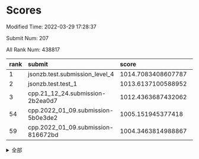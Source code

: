 # Scores

Modified Time: 2022-03-29 17:28:37

Submit Num: 207

All Rank Num: 438817

| rank |               submit               |       score        |       sigma        | pk_num |
| :--- | :--------------------------------- | :----------------- | :----------------- | :----- |
| 1    | jsonzb.test.submission_level_4     | 1014.7083408607787 | 0.8196987097743496 | 8480   |
| 2    | jsonzb.test.test_1                 | 1013.6137100588952 | 0.8147943215133742 | 8480   |
| 3    | cpp.21_12_24.submission-2b2ea0d7   | 1012.4363687432062 | 0.7799706388629286 | 8474   |
| 54   | cpp.2022_01_09.submission-5b0e3de2 | 1005.151945377418  | 0.71665224117206   | 8483   |
| 59   | cpp.2022_01_09.submission-816672bd | 1004.3463814988867 | 0.7161814395711992 | 8485   |


<details>
<summary>全部</summary>

| rank |                 submit                 |       score        |       sigma        | pk_num |
| :--- | :------------------------------------- | :----------------- | :----------------- | :----- |
| 1    | jsonzb.test.submission_level_4         | 1014.7083408607787 | 0.8196987097743496 | 8480   |
| 2    | jsonzb.test.test_1                     | 1013.6137100588952 | 0.8147943215133742 | 8480   |
| 3    | cpp.21_12_24.submission-2b2ea0d7       | 1012.4363687432062 | 0.7799706388629286 | 8474   |
| 4    | gobigger.level_3.submission_level_3_22 | 1011.5841507240668 | 0.7761900254791667 | 8473   |
| 5    | gobigger.level_3.submission_level_3_31 | 1011.3263737147892 | 0.7683399750223427 | 8478   |
| 6    | gobigger.level_3.submission_level_3_8  | 1011.0709302421425 | 0.7935647563688526 | 8480   |
| 7    | gobigger.level_3.submission_level_3_42 | 1011.0616951965335 | 0.7746258802598616 | 8479   |
| 8    | gobigger.level_3.submission_level_3_33 | 1011.0222593646329 | 0.7626522463795704 | 8483   |
| 9    | gobigger.level_3.submission_level_3_18 | 1010.8529484561534 | 0.7479645433661738 | 8482   |
| 10   | gobigger.level_3.submission_level_3_34 | 1010.8168117924133 | 0.7660145401403085 | 8479   |
| 11   | gobigger.level_3.submission_level_3_28 | 1010.8063138224678 | 0.7765837409585462 | 8480   |
| 12   | gobigger.level_3.submission_level_3_4  | 1010.7918421837194 | 0.7656006718763817 | 8483   |
| 13   | gobigger.level_3.submission_level_3_44 | 1010.640681216233  | 0.7686250780834216 | 8481   |
| 14   | gobigger.level_3.submission_level_3_11 | 1010.6116660908207 | 0.750470432636191  | 8475   |
| 15   | gobigger.level_3.submission_level_3_43 | 1010.5921705529857 | 0.7752107473752439 | 8482   |
| 16   | gobigger.level_3.submission_level_3_14 | 1010.5431425709851 | 0.7739395083635893 | 8480   |
| 17   | gobigger.level_3.submission_level_3_25 | 1010.4453217410763 | 0.7620932264832063 | 8479   |
| 18   | gobigger.level_3.submission_level_3_12 | 1010.4303824004429 | 0.7917281702239582 | 8482   |
| 19   | gobigger.level_3.submission_level_3_7  | 1010.4256624628898 | 0.7805602155938929 | 8484   |
| 20   | gobigger.level_3.submission_level_3_10 | 1010.4210561213058 | 0.7826963672953847 | 8486   |
| 21   | gobigger.level_3.submission_level_3_17 | 1010.3360447097632 | 0.7533250455357492 | 8481   |
| 22   | gobigger.level_3.submission_level_3_15 | 1010.3044541855145 | 0.7699497639770415 | 8480   |
| 23   | gobigger.level_3.submission_level_3_3  | 1010.3020881160048 | 0.7814227009708965 | 8478   |
| 24   | gobigger.level_3.submission_level_3_1  | 1010.0981788108144 | 0.77570670442674   | 8481   |
| 25   | gobigger.level_3.submission_level_3_16 | 1010.0831981857453 | 0.76025859972437   | 8482   |
| 26   | gobigger.level_3.submission_level_3_37 | 1010.0484745854742 | 0.7577428820536943 | 8484   |
| 27   | gobigger.level_3.submission_level_3_13 | 1010.0475344940262 | 0.8039910789645102 | 8475   |
| 28   | gobigger.level_3.submission_level_3_9  | 1009.9942220246094 | 0.7579042235333497 | 8480   |
| 29   | gobigger.level_3.submission_level_3_0  | 1009.9844908041898 | 0.7547758261898453 | 8478   |
| 30   | gobigger.level_3.submission_level_3_39 | 1009.9796060414874 | 0.743002877103572  | 8476   |
| 31   | gobigger.level_3.submission_level_3_29 | 1009.9204327533433 | 0.7379432071492089 | 8481   |
| 32   | gobigger.level_3.submission_level_3_46 | 1009.9188267917981 | 0.7909029825905965 | 8482   |
| 33   | gobigger.level_3.submission_level_3_41 | 1009.917627564501  | 0.7353791382589644 | 8480   |
| 34   | gobigger.level_3.submission_level_3_40 | 1009.8279254080309 | 0.7528427196437537 | 8478   |
| 35   | gobigger.level_3.submission_level_3_47 | 1009.7927399069753 | 0.7596628902861827 | 8483   |
| 36   | gobigger.level_3.submission_level_3_48 | 1009.7872812256722 | 0.7537079063523053 | 8480   |
| 37   | gobigger.level_3.submission_level_3_6  | 1009.6959591166143 | 0.7571373449290796 | 8481   |
| 38   | gobigger.level_3.submission_level_3_19 | 1009.5806644144182 | 0.7625805911560716 | 8477   |
| 39   | gobigger.level_3.submission_level_3_5  | 1009.5754874672666 | 0.7375137979543555 | 8479   |
| 40   | gobigger.level_3.submission_level_3_35 | 1009.5716153656572 | 0.7357727851083092 | 8480   |
| 41   | gobigger.level_3.submission_level_3_45 | 1009.5451750297797 | 0.7495815582667408 | 8479   |
| 42   | gobigger.level_3.submission_level_3_23 | 1009.5374482124585 | 0.7423059673142183 | 8480   |
| 43   | gobigger.level_3.submission_level_3_21 | 1009.4943530211206 | 0.7291385304287326 | 8477   |
| 44   | gobigger.level_3.submission_level_3_20 | 1009.4799939256699 | 0.7587607505185351 | 8478   |
| 45   | gobigger.level_3.submission_level_3_24 | 1009.4680536993878 | 0.7354880908037478 | 8480   |
| 46   | gobigger.level_3.submission_level_3_2  | 1009.2379959261998 | 0.7363739627964596 | 8476   |
| 47   | gobigger.level_3.submission_level_3_27 | 1009.0113268549458 | 0.7413605536129606 | 8483   |
| 48   | gobigger.level_3.submission_level_3_26 | 1008.7793233082454 | 0.750584310788065  | 8485   |
| 49   | gobigger.level_3.submission_level_3_30 | 1008.7293528334831 | 0.7451458310976735 | 8478   |
| 50   | gobigger.level_3.submission_level_3_36 | 1008.5594512280483 | 0.7571442634705219 | 8480   |
| 51   | gobigger.level_3.submission_level_3_32 | 1008.4398706698211 | 0.7339933067248853 | 8480   |
| 52   | gobigger.level_3.submission_level_3_49 | 1008.159136193054  | 0.7270638356802261 | 8482   |
| 53   | gobigger.level_3.submission_level_3_38 | 1007.9947074111031 | 0.7175647481838867 | 8486   |
| 54   | cpp.2022_01_09.submission-5b0e3de2     | 1005.151945377418  | 0.71665224117206   | 8483   |
| 55   | gobigger.level_1.submission_level_1_1  | 1004.6903912260015 | 0.7172785087133625 | 8477   |
| 56   | gobigger.level_1.submission_level_1_43 | 1004.664804547323  | 0.7248788046229128 | 8477   |
| 57   | gobigger.level_1.submission_level_1_17 | 1004.6039872348348 | 0.7219860923733935 | 8480   |
| 58   | gobigger.level_1.submission_level_1_41 | 1004.3978104826417 | 0.713734216838618  | 8484   |
| 59   | cpp.2022_01_09.submission-816672bd     | 1004.3463814988867 | 0.7161814395711992 | 8485   |
| 60   | gobigger.level_1.submission_level_1_23 | 1004.1571931240593 | 0.7198961958747034 | 8479   |
| 61   | gobigger.level_1.submission_level_1_24 | 1004.1309068171028 | 0.7285273954970718 | 8479   |
| 62   | gobigger.level_1.submission_level_1_33 | 1004.0732094706116 | 0.7025578623707497 | 8481   |
| 63   | gobigger.level_1.submission_level_1_26 | 1003.9592773536025 | 0.706549678394213  | 8484   |
| 64   | gobigger.level_1.submission_level_1_49 | 1003.9363114854261 | 0.7096515714423445 | 8478   |
| 65   | gobigger.level_1.submission_level_1_42 | 1003.9236214934757 | 0.7164389198333698 | 8478   |
| 66   | gobigger.level_1.submission_level_1_37 | 1003.8108822705415 | 0.713630406194979  | 8476   |
| 67   | gobigger.level_1.submission_level_1_36 | 1003.7921332804037 | 0.7208449794262725 | 8476   |
| 68   | gobigger.level_1.submission_level_1_0  | 1003.6947622198663 | 0.7043167558119675 | 8479   |
| 69   | gobigger.level_1.submission_level_1_10 | 1003.5737547684004 | 0.7002742744654903 | 8483   |
| 70   | gobigger.level_1.submission_level_1_8  | 1003.5609452291075 | 0.7168549257054454 | 8479   |
| 71   | gobigger.level_1.submission_level_1_14 | 1003.5124846921138 | 0.7207384979324096 | 8480   |
| 72   | gobigger.level_1.submission_level_1_32 | 1003.4317623411955 | 0.7133058462060637 | 8482   |
| 73   | gobigger.level_1.submission_level_1_5  | 1003.4211183489201 | 0.71483712185146   | 8476   |
| 74   | gobigger.level_1.submission_level_1_45 | 1003.4047579097949 | 0.725571763942663  | 8484   |
| 75   | gobigger.level_1.submission_level_1_4  | 1003.3979817382041 | 0.7156405486014465 | 8483   |
| 76   | gobigger.level_1.submission_level_1_18 | 1003.2983039177569 | 0.6998495912465773 | 8477   |
| 77   | gobigger.level_1.submission_level_1_15 | 1003.283262988966  | 0.7075070393643399 | 8476   |
| 78   | gobigger.level_1.submission_level_1_34 | 1003.2110352754943 | 0.7145275650226611 | 8485   |
| 79   | gobigger.level_1.submission_level_1_16 | 1003.1626743906971 | 0.7136658109140563 | 8482   |
| 80   | gobigger.level_1.submission_level_1_27 | 1003.1105370393155 | 0.7240783701399924 | 8479   |
| 81   | gobigger.level_1.submission_level_1_6  | 1003.0863568250201 | 0.7173002657860261 | 8476   |
| 82   | gobigger.level_1.submission_level_1_46 | 1003.0807969092829 | 0.7146784801925632 | 8471   |
| 83   | gobigger.level_1.submission_level_1_40 | 1003.0018434036081 | 0.7191398354319205 | 8474   |
| 84   | gobigger.level_1.submission_level_1_48 | 1002.9924196970228 | 0.7071330760543516 | 8481   |
| 85   | gobigger.level_1.submission_level_1_2  | 1002.9636852450127 | 0.706905326470256  | 8483   |
| 86   | gobigger.level_1.submission_level_1_13 | 1002.9610328095681 | 0.7105023781659117 | 8478   |
| 87   | gobigger.level_1.submission_level_1_28 | 1002.9446564484851 | 0.7093122050267702 | 8476   |
| 88   | gobigger.level_1.submission_level_1_9  | 1002.909006244524  | 0.7145728307275583 | 8486   |
| 89   | gobigger.level_1.submission_level_1_19 | 1002.8886084403428 | 0.7191780850677204 | 8483   |
| 90   | gobigger.level_1.submission_level_1_31 | 1002.8406647434568 | 0.7063433016330235 | 8474   |
| 91   | gobigger.level_1.submission_level_1_39 | 1002.827346235054  | 0.7169185128945365 | 8480   |
| 92   | gobigger.level_1.submission_level_1_11 | 1002.8076912854824 | 0.7072057471757649 | 8479   |
| 93   | gobigger.level_1.submission_level_1_47 | 1002.7299319882347 | 0.7160536962375622 | 8481   |
| 94   | gobigger.level_1.submission_level_1_44 | 1002.6997466222832 | 0.7093832583981511 | 8482   |
| 95   | gobigger.level_1.submission_level_1_20 | 1002.6859815799083 | 0.7183138573946456 | 8479   |
| 96   | gobigger.level_1.submission_level_1_21 | 1002.6696341085723 | 0.6926974795965364 | 8481   |
| 97   | gobigger.level_1.submission_level_1_22 | 1002.6432831051051 | 0.7004942084590514 | 8474   |
| 98   | gobigger.level_1.submission_level_1_7  | 1002.6238613211972 | 0.7114152412826121 | 8481   |
| 99   | gobigger.level_1.submission_level_1_30 | 1002.5908338398333 | 0.7145447678426179 | 8478   |
| 100  | gobigger.level_1.submission_level_1_38 | 1002.5664147386569 | 0.7128506814120852 | 8480   |
| 101  | gobigger.level_1.submission_level_1_12 | 1002.5317464461531 | 0.7172640302585749 | 8479   |
| 102  | gobigger.level_1.submission_level_1_35 | 1002.2957679291565 | 0.7168820350544354 | 8482   |
| 103  | gobigger.level_1.submission_level_1_25 | 1002.2183728531006 | 0.705169061194577  | 8480   |
| 104  | gobigger.level_1.submission_level_1_3  | 1002.1845647945183 | 0.7126891864274194 | 8479   |
| 105  | gobigger.level_1.submission_level_1_29 | 1002.0175651912114 | 0.7193715452380625 | 8476   |
| 106  | gobigger.random.submission_random_6    | 998.5564566927495  | 0.6987186785732514 | 8480   |
| 107  | gobigger.random.submission_random_40   | 997.6274359133084  | 0.7099028408664209 | 8477   |
| 108  | gobigger.random.submission_random_29   | 997.3736893237076  | 0.7077586199773139 | 8478   |
| 109  | gobigger.random.submission_random_20   | 996.8429447310604  | 0.7009433776539405 | 8480   |
| 110  | gobigger.random.submission_random_4    | 996.8368200572006  | 0.7126699067406741 | 8478   |
| 111  | gobigger.random.submission_random_32   | 996.7934057704344  | 0.716018101573502  | 8481   |
| 112  | gobigger.random.submission_random_22   | 996.6967320355287  | 0.712003519985886  | 8481   |
| 113  | gobigger.random.submission_random_45   | 996.5533274188435  | 0.7071138932191059 | 8479   |
| 114  | gobigger.random.submission_random_39   | 996.5482879060982  | 0.7092819788334055 | 8480   |
| 115  | gobigger.random.submission_random_43   | 996.4659056730335  | 0.7153242341348471 | 8484   |
| 116  | gobigger.random.submission_random_42   | 996.3880025137807  | 0.7047854244321623 | 8476   |
| 117  | gobigger.random.submission_random_18   | 996.3524147170336  | 0.7029871852977466 | 8475   |
| 118  | gobigger.random.submission_random_41   | 996.2992649942852  | 0.7092777325150361 | 8482   |
| 119  | gobigger.random.submission_random_49   | 996.2605221157252  | 0.7005335536430618 | 8474   |
| 120  | gobigger.random.submission_random_36   | 996.2537926402856  | 0.7034559260529569 | 8479   |
| 121  | gobigger.random.submission_random_47   | 996.2031087857583  | 0.7161597336237505 | 8480   |
| 122  | gobigger.random.submission_random_37   | 996.1952203942083  | 0.6895854039279163 | 8483   |
| 123  | gobigger.random.submission_random_16   | 996.190672305988   | 0.7179181200649407 | 8479   |
| 124  | gobigger.random.submission_random_27   | 996.1725210576298  | 0.7110124176271961 | 8485   |
| 125  | gobigger.random.submission_random_0    | 996.1475680108881  | 0.7152347260944304 | 8486   |
| 126  | gobigger.random.submission_random_34   | 996.1438060222952  | 0.7108288844250432 | 8477   |
| 127  | gobigger.random.submission_random_15   | 996.1118336374144  | 0.7104492698363987 | 8477   |
| 128  | gobigger.random.submission_random_23   | 996.1052466440116  | 0.7133390086629742 | 8478   |
| 129  | gobigger.random.submission_random_1    | 996.087537976935   | 0.7143283353246511 | 8477   |
| 130  | gobigger.random.submission_random_35   | 996.0770293666036  | 0.7157067074004426 | 8482   |
| 131  | gobigger.random.submission_random_9    | 996.0646330538326  | 0.6994024792228759 | 8474   |
| 132  | gobigger.random.submission_random_28   | 996.0522623286964  | 0.7085884160126845 | 8480   |
| 133  | gobigger.random.submission_random_38   | 996.0457649707871  | 0.7262014492248905 | 8476   |
| 134  | gobigger.random.submission_random_26   | 996.0328631382655  | 0.6997073421262492 | 8477   |
| 135  | gobigger.random.submission_random_44   | 995.8335254749111  | 0.7071598617785856 | 8477   |
| 136  | gobigger.random.submission_random_10   | 995.8037124702064  | 0.7099944169412922 | 8478   |
| 137  | gobigger.random.submission_random_24   | 995.7987228490625  | 0.7133020879776356 | 8483   |
| 138  | gobigger.random.submission_random_19   | 995.7594729992318  | 0.7088942740331905 | 8483   |
| 139  | gobigger.random.submission_random_5    | 995.727686971104   | 0.7056731098275917 | 8484   |
| 140  | gobigger.random.submission_random_11   | 995.6686396757023  | 0.7220423013792545 | 8483   |
| 141  | gobigger.random.submission_random_7    | 995.617626509381   | 0.717100399210686  | 8480   |
| 142  | gobigger.random.submission_random_46   | 995.5995540398396  | 0.704798708513971  | 8480   |
| 143  | gobigger.random.submission_random_31   | 995.5855308031691  | 0.7185563341845014 | 8476   |
| 144  | gobigger.random.submission_random_8    | 995.5204677809206  | 0.7038478537710499 | 8477   |
| 145  | gobigger.random.submission_random_33   | 995.5190424107454  | 0.7007054897839741 | 8480   |
| 146  | gobigger.random.submission_random_48   | 995.4943177867502  | 0.7097781361209371 | 8479   |
| 147  | gobigger.random.submission_random_25   | 995.4561850670134  | 0.722963959262095  | 8474   |
| 148  | gobigger.random.submission_random_2    | 995.4133492271782  | 0.711889272132585  | 8480   |
| 149  | gobigger.random.submission_random_17   | 995.2074007162731  | 0.7171147308541981 | 8475   |
| 150  | gobigger.random.submission_random_3    | 995.2018358349459  | 0.7180561462812822 | 8483   |
| 151  | gobigger.random.submission_random_30   | 995.2012002031719  | 0.7012660515120378 | 8484   |
| 152  | gobigger.random.submission_random_21   | 995.1512830909394  | 0.7104661805470736 | 8483   |
| 153  | gobigger.random.submission_random_12   | 995.101919848455   | 0.7059777942844422 | 8482   |
| 154  | gobigger.random.submission_random_13   | 995.0845966205328  | 0.7103250386651548 | 8481   |
| 155  | gobigger.random.submission_random_14   | 994.649614735789   | 0.7198781497295921 | 8475   |
| 156  | gobigger.level_2.submission_level_2_7  | 994.4418462229366  | 0.7402346122081473 | 8479   |
| 157  | gobigger.level_2.submission_level_2_34 | 993.6465463773706  | 0.7310126649174766 | 8478   |
| 158  | gobigger.level_2.submission_level_2_42 | 993.6238966613671  | 0.7215980899530356 | 8479   |
| 159  | gobigger.level_2.submission_level_2_23 | 993.6222451756064  | 0.7361967896202596 | 8474   |
| 160  | gobigger.level_2.submission_level_2_12 | 993.4925286634478  | 0.7407526705143535 | 8479   |
| 161  | gobigger.level_2.submission_level_2_6  | 993.3612658424637  | 0.7377309814496554 | 8478   |
| 162  | gobigger.level_2.submission_level_2_21 | 993.1336609288538  | 0.7371950298003405 | 8481   |
| 163  | gobigger.level_2.submission_level_2_8  | 993.093634005442   | 0.7561556359807264 | 8480   |
| 164  | gobigger.level_2.submission_level_2_26 | 992.9592337106045  | 0.7354248333264615 | 8484   |
| 165  | gobigger.level_2.submission_level_2_1  | 992.8745994593271  | 0.7435944570496947 | 8480   |
| 166  | gobigger.level_2.submission_level_2_14 | 992.8007522440657  | 0.7446141312381046 | 8476   |
| 167  | gobigger.level_2.submission_level_2_19 | 992.767604242847   | 0.7478652776101069 | 8479   |
| 168  | gobigger.level_2.submission_level_2_37 | 992.6959443598353  | 0.7516071306927892 | 8481   |
| 169  | gobigger.level_2.submission_level_2_27 | 992.6544634193182  | 0.7289658541680029 | 8482   |
| 170  | gobigger.level_2.submission_level_2_31 | 992.6518782001382  | 0.7345041683973491 | 8478   |
| 171  | gobigger.level_2.submission_level_2_30 | 992.5880592552859  | 0.7610373291147793 | 8475   |
| 172  | gobigger.level_2.submission_level_2_46 | 992.5774701148292  | 0.7454607141827834 | 8477   |
| 173  | gobigger.level_2.submission_level_2_44 | 992.5733261053954  | 0.7336647534634385 | 8478   |
| 174  | gobigger.level_2.submission_level_2_5  | 992.5522057228578  | 0.7352554294851286 | 8479   |
| 175  | gobigger.level_2.submission_level_2_22 | 992.4152009979211  | 0.7653184324419874 | 8474   |
| 176  | gobigger.level_2.submission_level_2_25 | 992.345918983676   | 0.7540410024626476 | 8488   |
| 177  | gobigger.level_2.submission_level_2_40 | 992.31194346213    | 0.7331311908690199 | 8477   |
| 178  | gobigger.level_2.submission_level_2_43 | 992.2958304326738  | 0.73227589755931   | 8484   |
| 179  | gobigger.level_2.submission_level_2_0  | 992.0972596653778  | 0.7340469214892222 | 8479   |
| 180  | gobigger.level_2.submission_level_2_4  | 992.0786166104281  | 0.7412402490052233 | 8478   |
| 181  | gobigger.level_2.submission_level_2_45 | 991.9910362711456  | 0.7449860027013613 | 8478   |
| 182  | gobigger.level_2.submission_level_2_15 | 991.9308140491898  | 0.7509963038579011 | 8475   |
| 183  | gobigger.level_2.submission_level_2_3  | 991.9176895702722  | 0.746534542527463  | 8481   |
| 184  | gobigger.level_2.submission_level_2_29 | 991.8637219067896  | 0.7696391405864138 | 8484   |
| 185  | gobigger.level_2.submission_level_2_49 | 991.8195935052773  | 0.7445378359469498 | 8478   |
| 186  | gobigger.level_2.submission_level_2_35 | 991.7733332739092  | 0.7557559534799364 | 8477   |
| 187  | gobigger.level_2.submission_level_2_16 | 991.6927390948237  | 0.7413449816326682 | 8479   |
| 188  | gobigger.level_2.submission_level_2_20 | 991.6618653296105  | 0.7423350067761711 | 8483   |
| 189  | gobigger.level_2.submission_level_2_48 | 991.6610333211216  | 0.7544454329737823 | 8482   |
| 190  | gobigger.level_2.submission_level_2_41 | 991.5522023544577  | 0.7749959427403267 | 8486   |
| 191  | gobigger.level_2.submission_level_2_33 | 991.5328904751533  | 0.7410328250955092 | 8481   |
| 192  | gobigger.level_2.submission_level_2_9  | 991.5197903233324  | 0.7583370865405332 | 8481   |
| 193  | gobigger.level_2.submission_level_2_10 | 991.4978933419447  | 0.7490042593123758 | 8481   |
| 194  | gobigger.level_2.submission_level_2_38 | 991.4864922911677  | 0.7537578339722812 | 8484   |
| 195  | gobigger.level_2.submission_level_2_32 | 991.452713998957   | 0.7629022986179964 | 8475   |
| 196  | gobigger.level_2.submission_level_2_13 | 991.4118324156927  | 0.7709521727179922 | 8472   |
| 197  | gobigger.level_2.submission_level_2_28 | 991.350724647001   | 0.7405258473651095 | 8477   |
| 198  | gobigger.level_2.submission_level_2_24 | 991.3227996819576  | 0.7490619588113656 | 8483   |
| 199  | gobigger.level_2.submission_level_2_18 | 991.3100705250628  | 0.7706567056280778 | 8473   |
| 200  | gobigger.level_2.submission_level_2_11 | 991.2744192018807  | 0.7536387879668143 | 8481   |
| 201  | gobigger.level_2.submission_level_2_2  | 991.2327453166233  | 0.7509383471900433 | 8480   |
| 202  | gobigger.level_2.submission_level_2_39 | 991.0350454371804  | 0.7627983752868952 | 8481   |
| 203  | gobigger.level_2.submission_level_2_36 | 991.0227112296229  | 0.7673027107992487 | 8477   |
| 204  | gobigger.level_2.submission_level_2_47 | 990.4115523432414  | 0.7658811178529804 | 8478   |
| 205  | gobigger.level_2.submission_level_2_17 | 990.0796426245618  | 0.7908202976478225 | 8479   |
| 206  | gobigger.none.submission_none_0        | 978.1425829007687  | 1.2441890642862803 | 8480   |
| 207  | gobigger.none.submission_none_1        | 976.1230639566105  | 1.4117229295436957 | 8481   |

</details>
